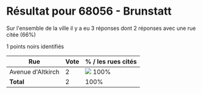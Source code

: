 # Résultat pour 68056 - Brunstatt

Sur l'ensemble de la ville il y a eu 3 réponses dont 2 réponses avec une rue citée (66%)

1 points noirs identifiés

| Rue | Vote | % / les rues cités|
|-----|------|-------------------|
| Avenue d'Altkirch | 2 | <img src="../../img/bar_100.gif" />&nbsp;100%|
| **Total** | 2 | 100%|
